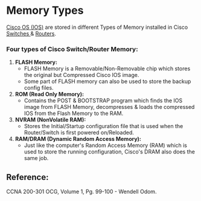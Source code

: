 # Memory Types

[Cisco OS \(IOS\)](https://app.gitbook.com/@mudassirs46/s/network-fundamentals/~/drafts/-MRZ8l67L5MHnaQIEh9W/cisco-os-ios) are stored in different Types of Memory installed in Cisco [Switches ](https://app.gitbook.com/@mudassirs46/s/network-fundamentals/~/drafts/-MRZ8l67L5MHnaQIEh9W/switch)& [Routers](https://app.gitbook.com/@mudassirs46/s/network-fundamentals/~/drafts/-MRZ8l67L5MHnaQIEh9W/router).

### Four types of Cisco Switch/Router Memory:

1. **FLASH Memory:**
   * FLASH Memory is a Removable/Non-Removable chip which stores the original but Compressed Cisco IOS image. 
   * Some part of FLASH memory can also be used to store the backup config files.
2. **ROM \(Read Only Memory\):**
   * Contains the POST & BOOTSTRAP program which finds the IOS image from FLASH Memory, decompresses & loads the compressed IOS from the Flash Memory to the RAM.
3. **NVRAM \(NonVolatile RAM\):**
   * Stores the Initial/Startup configuration file that is used when the Router/Switch is first powered on/Reloaded.
4. **RAM/DRAM \(Dynamic Random Access Memory\):**
   * Just like the computer's Random Access Memory \(RAM\) which is used to store the running configuration, Cisco's DRAM also does the same job.

## Reference:

CCNA 200-301 OCG, Volume 1, Pg. 99-100 - Wendell Odom.

